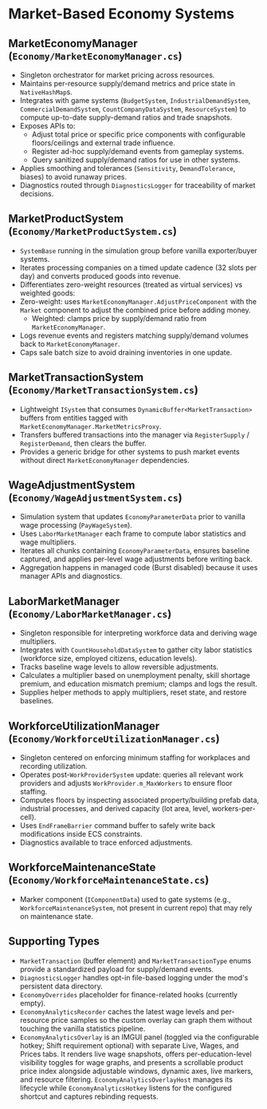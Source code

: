 # Market-Based Economy Systems

## MarketEconomyManager (`Economy/MarketEconomyManager.cs`)
- Singleton orchestrator for market pricing across resources.
- Maintains per-resource supply/demand metrics and price state in `NativeHashMap`s.
- Integrates with game systems (`BudgetSystem`, `IndustrialDemandSystem`, `CommercialDemandSystem`, `CountCompanyDataSystem`, `ResourceSystem`) to compute up-to-date supply-demand ratios and trade snapshots.
- Exposes APIs to:
  - Adjust total price or specific price components with configurable floors/ceilings and external trade influence.
  - Register ad-hoc supply/demand events from gameplay systems.
  - Query sanitized supply/demand ratios for use in other systems.
- Applies smoothing and tolerances (`Sensitivity`, `DemandTolerance`, biases) to avoid runaway prices.
- Diagnostics routed through `DiagnosticsLogger` for traceability of market decisions.

## MarketProductSystem (`Economy/MarketProductSystem.cs`)
- `SystemBase` running in the simulation group before vanilla exporter/buyer systems.
- Iterates processing companies on a timed update cadence (32 slots per day) and converts produced goods into revenue.
- Differentiates zero-weight resources (treated as virtual services) vs weighted goods:
- Zero-weight: uses `MarketEconomyManager.AdjustPriceComponent` with the `Market` component to adjust the combined price before adding money.
  - Weighted: clamps price by supply/demand ratio from `MarketEconomyManager`.
- Logs revenue events and registers matching supply/demand volumes back to `MarketEconomyManager`.
- Caps sale batch size to avoid draining inventories in one update.

## MarketTransactionSystem (`Economy/MarketTransactionSystem.cs`)
- Lightweight `ISystem` that consumes `DynamicBuffer<MarketTransaction>` buffers from entities tagged with `MarketEconomyManager.MarketMetricsProxy`.
- Transfers buffered transactions into the manager via `RegisterSupply` / `RegisterDemand`, then clears the buffer.
- Provides a generic bridge for other systems to push market events without direct `MarketEconomyManager` dependencies.

## WageAdjustmentSystem (`Economy/WageAdjustmentSystem.cs`)
- Simulation system that updates `EconomyParameterData` prior to vanilla wage processing (`PayWageSystem`).
- Uses `LaborMarketManager` each frame to compute labor statistics and wage multipliers.
- Iterates all chunks containing `EconomyParameterData`, ensures baseline captured, and applies per-level wage adjustments before writing back.
- Aggregation happens in managed code (Burst disabled) because it uses manager APIs and diagnostics.

## LaborMarketManager (`Economy/LaborMarketManager.cs`)
- Singleton responsible for interpreting workforce data and deriving wage multipliers.
- Integrates with `CountHouseholdDataSystem` to gather city labor statistics (workforce size, employed citizens, education levels).
- Tracks baseline wage levels to allow reversible adjustments.
- Calculates a multiplier based on unemployment penalty, skill shortage premium, and education mismatch premium; clamps and logs the result.
- Supplies helper methods to apply multipliers, reset state, and restore baselines.

## WorkforceUtilizationManager (`Economy/WorkforceUtilizationManager.cs`)
- Singleton centered on enforcing minimum staffing for workplaces and recording utilization.
- Operates post-`WorkProviderSystem` update: queries all relevant work providers and adjusts `WorkProvider.m_MaxWorkers` to ensure floor staffing.
- Computes floors by inspecting associated property/building prefab data, industrial processes, and derived capacity (lot area, level, workers-per-cell).
- Uses `EndFrameBarrier` command buffer to safely write back modifications inside ECS constraints.
- Diagnostics available to trace enforced adjustments.

## WorkforceMaintenanceState (`Economy/WorkforceMaintenanceState.cs`)
- Marker component (`IComponentData`) used to gate systems (e.g., `WorkforceMaintenanceSystem`, not present in current repo) that may rely on maintenance state.

## Supporting Types
- `MarketTransaction` (buffer element) and `MarketTransactionType` enums provide a standardized payload for supply/demand events.
- `DiagnosticsLogger` handles opt-in file-based logging under the mod's persistent data directory.
- `EconomyOverrides` placeholder for finance-related hooks (currently empty).
- `EconomyAnalyticsRecorder` caches the latest wage levels and per-resource price samples so the custom overlay can graph them without touching the vanilla statistics pipeline.
- `EconomyAnalyticsOverlay` is an IMGUI panel (toggled via the configurable hotkey; Shift requirement optional) with separate Live, Wages, and Prices tabs. It renders live wage snapshots, offers per-education-level visibility toggles for wage graphs, and presents a scrollable product price index alongside adjustable windows, dynamic axes, live markers, and resource filtering. `EconomyAnalyticsOverlayHost` manages its lifecycle while `EconomyAnalyticsHotkey` listens for the configured shortcut and captures rebinding requests.
